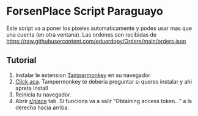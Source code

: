 # ForsenPlace Script Paraguayo

Este script va a poner los pixeles automaticamente y podes usar mas que una cuenta (en otra ventana). Las ordenes son recibidas de https://raw.githubusercontent.com/eduardopy/Orders/main/orders.json 


## Tutorial

1. Instalar le extension [Tampermonkey](https://www.tampermonkey.net) en su navegador
2. [Click aca](https://github.com/eduardopy/Script/raw/main/script.user.js). Tampermonkey te deberia preguntar si queres instalar y ahi apreta Install
3. Reinicia tu navegador.
4. Abrir [r/place](https://www.reddit.com/r/place) tab. Si funciona va a salir "Obtaining access token..." a la derecha hacia arriba.

